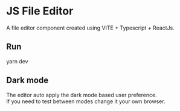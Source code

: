 ﻿# JS File Editor

A file editor component created using VITE + Typescript + ReactJs.

## Run
yarn dev

## Dark mode 
The editor auto apply the dark mode based user preference.<br>
If you need to test between modes change it your own browser.
